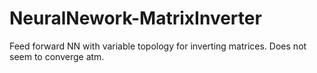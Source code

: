 # NeuralNework-MatrixInverter
Feed forward NN with variable topology for inverting matrices. Does not seem to converge atm.
